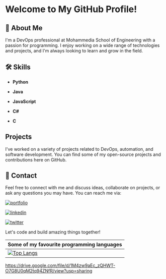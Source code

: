 # Welcome to My GitHub Profile!

## 🚀 About Me

I'm a DevOps professional at Mohammedia School of Engineering with a passion for programming. I enjoy working on a wide range of technologies and projects, and I'm always looking to learn and grow in the field.

## 🛠 Skills

- **Python** 
- **Java**
- **JavaScript**

- **C#**
- **C**

## Projects

I've worked on a variety of projects related to DevOps, automation, and software development. You can find some of my open-source projects and contributions here on GitHub.

## 🔗 Contact

Feel free to connect with me and discuss ideas, collaborate on projects, or ask any questions you may have. You can reach me via:

[![portfolio](https://img.shields.io/badge/my_portfolio-000?style=for-the-badge&logo=ko-fi&logoColor=white)](http://abderafiechairi.me/)

[![linkedin](https://img.shields.io/badge/linkedin-0A66C2?style=for-the-badge&logo=linkedin&logoColor=white)](https://www.linkedin.com/in/abderafie-chairi-59882a239/)

[![twitter](https://img.shields.io/badge/youtube-%23FF0000.svg?&style=for-the-badge&logo=youtube&logoColor=white)](https://www.youtube.com/channel/UCHpGG7xsEi002RfOji72d0Q)



Let's code and build amazing things together!

| Some of my favourite programming languages |
|--|
| [![Top Langs](https://github-readme-stats.vercel.app/api/top-langs/?username=AbderafieChairi&layout=compact)](http://abderafiechairi.me/)




https://drive.google.com/file/d/1M4zw9aEc_zQHWT-O7G8U0qM2tq94ZNfR/view?usp=sharing
